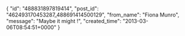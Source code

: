  {
   "id": "488831897819414",
   "post_id": "462493170453287_488691414500129",
   "from_name": "Fiona Munro",
   "message": "Maybe it might !",
   "created_time": "2013-03-06T08:54:51+0000"
 }
